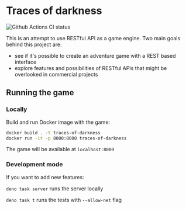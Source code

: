 # Traces of darkness

![Github Actions CI status](https://github.com/jakub-c/traces-of-darkness-api-game/actions/workflows/build.yml//badge.svg)

This is an attempt to use RESTful API as a game engine. Two main goals behind this project are:

* see if it's possible to create an adventure game with a REST based interface
* explore features and possibilities of RESTful APIs that might be overlooked in commercial projects

## Running the game

### Locally

Build and run Docker image with the game:

```bash
docker build . -t traces-of-darkness
docker run -it -p 8000:8000 traces-of-darkness
```

The game will be available at `localhost:8000`

### Development mode

If you want to add new features:

`deno task server` runs the server locally

`deno task t` runs the tests with `--allow-net` flag